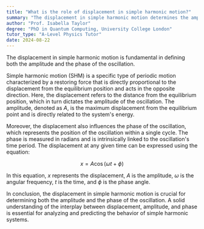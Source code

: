 ```yaml
---
title: "What is the role of displacement in simple harmonic motion?"
summary: "The displacement in simple harmonic motion determines the amplitude and phase of the oscillation."
author: "Prof. Isabella Taylor"
degree: "PhD in Quantum Computing, University College London"
tutor_type: "A-Level Physics Tutor"
date: 2024-08-22
---
```


The displacement in simple harmonic motion is fundamental in defining both the amplitude and the phase of the oscillation.

Simple harmonic motion (SHM) is a specific type of periodic motion characterized by a restoring force that is directly proportional to the displacement from the equilibrium position and acts in the opposite direction. Here, the displacement refers to the distance from the equilibrium position, which in turn dictates the amplitude of the oscillation. The amplitude, denoted as $A$, is the maximum displacement from the equilibrium point and is directly related to the system's energy.

Moreover, the displacement also influences the phase of the oscillation, which represents the position of the oscillation within a single cycle. The phase is measured in radians and is intrinsically linked to the oscillation's time period. The displacement at any given time can be expressed using the equation:

$$
x = A \cos(\omega t + \phi)
$$

In this equation, $x$ represents the displacement, $A$ is the amplitude, $\omega$ is the angular frequency, $t$ is the time, and $\phi$ is the phase angle.

In conclusion, the displacement in simple harmonic motion is crucial for determining both the amplitude and the phase of the oscillation. A solid understanding of the interplay between displacement, amplitude, and phase is essential for analyzing and predicting the behavior of simple harmonic systems.
    